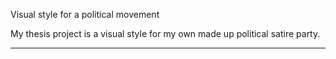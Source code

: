 Visual style for a political movement

My thesis project is a visual style for my own made up political satire party.

---

